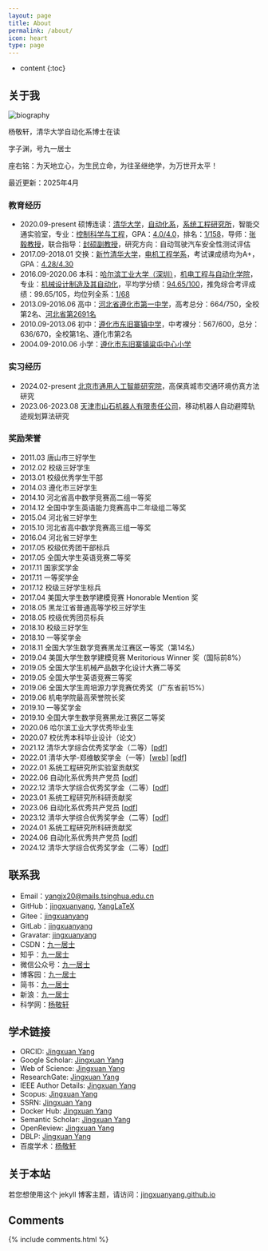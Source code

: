 ```yaml
---
layout: page
title: About
permalink: /about/
icon: heart
type: page
---
```


* content
{:toc}

## 关于我

![biography](../figures/bio.jpg)

杨敬轩，清华大学自动化系博士在读

字子渊，号九一居士

座右铭：为天地立心，为生民立命，为往圣继绝学，为万世开太平！

最近更新：2025年4月

### 教育经历

* 2020.09-present 硕博连读：[清华大学](https://www.tsinghua.edu.cn/)，[自动化系](https://www.au.tsinghua.edu.cn/index.htm)，[系统工程研究所](https://www.au.tsinghua.edu.cn/jgsz/yjs.htm)，智能交通实验室，专业：[控制科学与工程](https://www.au.tsinghua.edu.cn/info/1033/1035.htm)，GPA：[4.0/4.0](http://www.jingxuanyang.com/file_upload/transcript.pdf)，排名：[1/158](http://www.jingxuanyang.com/file_upload/ranking-certification.pdf)，导师：[张毅教授](https://www.au.tsinghua.edu.cn/info/1110/1574.htm)，联合指导：[封硕副教授](https://www.au.tsinghua.edu.cn/info/1076/3247.htm)，研究方向：自动驾驶汽车安全性测试评估
* 2017.09-2018.01 交换：[新竹清华大学](https://www.nthu.edu.tw/)，[电机工程学系](http://web.ee.nthu.edu.tw/)，考试课成绩均为A+，GPA：[4.28/4.30](http://www.jingxuanyang.com/file_upload/transcript-nthu.pdf)
* 2016.09-2020.06 本科：[哈尔滨工业大学（深圳）](https://www.hitsz.edu.cn/index.html)，[机电工程与自动化学院](http://smea.hitsz.edu.cn/)，专业：[机械设计制造及其自动化](http://due.hitsz.edu.cn/info/1453/3792.htm)，平均学分绩：[94.65/100](http://www.jingxuanyang.com/file_upload/ranking-certification-bachelor.pdf)，推免综合考评成绩：99.65/105，均位列全系：[1/68](http://www.jingxuanyang.com/file_upload/ranking-certification-bachelor.pdf)
* 2013.09-2016.06 高中：[河北省遵化市第一中学](https://baike.baidu.com/item/遵化市第一中学)，高考总分：664/750，全校第2名、[河北省第2691名](http://file.hebeea.edu.cn/files/2016/06/20160623095712856.pdf)
* 2010.09-2013.06 初中：[遵化市东旧寨镇中学](https://baike.baidu.com/item/遵化市东旧寨中学)，中考裸分：567/600，总分：636/670，全校第1名、遵化市第2名
* 2004.09-2010.06 小学：[遵化市东旧寨镇粱屯中心小学](https://baike.baidu.com/item/遵化市东旧寨镇粱屯中心小学)

### 实习经历

* 2024.02-present [北京市通用人工智能研究院](https://www.bigai.ai/)，高保真城市交通环境仿真方法研究
* 2023.06-2023.08 [天津市山石机器人有限责任公司](https://baike.baidu.com/item/天津市山石机器人有限责任公司)，移动机器人自动避障轨迹规划算法研究

### 奖励荣誉

* 2011.03 唐山市三好学生
* 2012.02 校级三好学生
* 2013.01 校级优秀学生干部
* 2014.03 遵化市三好学生
* 2014.10 河北省高中数学竞赛高二组一等奖
* 2014.12 全国中学生英语能力竞赛高中二年级组二等奖
* 2015.04 河北省三好学生
* 2015.10 河北省高中数学竞赛高三组一等奖
* 2016.04 河北省三好学生
* 2017.05 校级优秀团干部标兵
* 2017.05 全国大学生英语竞赛二等奖
* 2017.11 国家奖学金
* 2017.11 一等奖学金
* 2017.12 校级三好学生标兵
* 2017.04 美国大学生数学建模竞赛 Honorable Mention 奖
* 2018.05 黑龙江省普通高等学校三好学生
* 2018.05 校级优秀团员标兵
* 2018.10 校级三好学生
* 2018.10 一等奖学金
* 2018.11 全国大学生数学竞赛黑龙江赛区一等奖（第14名）
* 2019.04 美国大学生数学建模竞赛 Meritorious Winner 奖（国际前8%）
* 2019.05 全国大学生机械产品数字化设计大赛二等奖
* 2019.05 全国大学生英语竞赛三等奖
* 2019.06 全国大学生周培源力学竞赛优秀奖（广东省前15%）
* 2019.06 机电学院最高荣誉院长奖
* 2019.10 一等奖学金
* 2019.10 全国大学生数学竞赛黑龙江赛区二等奖
* 2020.06 哈尔滨工业大学优秀毕业生
* 2020.07 校优秀本科毕业设计（论文）
* 2021.12 清华大学综合优秀奖学金（二等）[[pdf](https://www.jingxuanyang.com/file_upload/202112-ComprehensiveExcellentScholarship.pdf)]
* 2022.01 清华大学-郑维敏奖学金（一等）[[web](http://www.rccm.tsinghua.edu.cn/info/1013/1816.htm)] [[pdf](https://www.jingxuanyang.com/file_upload/2022-WeiminZhengSchalarship.pdf)]
* 2022.01 系统工程研究所实验室贡献奖
* 2022.06 自动化系优秀共产党员 [[pdf](https://www.jingxuanyang.com/file_upload/202206-OutstandingMemberCPC.pdf)]
* 2022.12 清华大学综合优秀奖学金（二等）[[pdf](https://www.jingxuanyang.com/file_upload/202212-ComprehensiveExcellentScholarship.pdf)]
* 2023.01 系统工程研究所科研贡献奖
* 2023.06 自动化系优秀共产党员 [[pdf](https://www.jingxuanyang.com/file_upload/202306-OutstandingMemberCPC.pdf)]
* 2023.12 清华大学综合优秀奖学金（二等）[[pdf](https://www.jingxuanyang.com/file_upload/202312-ComprehensiveExcellentScholarship.pdf)]
* 2024.01 系统工程研究所科研贡献奖
* 2024.06 自动化系优秀共产党员 [[pdf](https://www.jingxuanyang.com/file_upload/202406-OutstandingMemberCPC.pdf)]
* 2024.12 清华大学综合优秀奖学金（二等）[[pdf](https://www.jingxuanyang.com/file_upload/202412-ComprehensiveExcellentScholarship.pdf)]

## 联系我

* Email：[yangjx20@mails.tsinghua.edu.cn](mailto:yangjx20@mails.tsinghua.edu.cn)
* GitHub：[jingxuanyang](https://github.com/jingxuanyang), [YangLaTeX](https://github.com/YangLaTeX)
* Gitee：[jingxuanyang](https://gitee.com/jingxuanyang)
* GitLab：[jingxuanyang](https://gitlab.com/jingxuanyang)
* Gravatar: [jingxuanyang](https://gravatar.com/sublimepleasant8d352a2516)
* CSDN：[九一居士](https://me.csdn.net/csdn_jacksonyoung)
* 知乎：[九一居士](https://www.zhihu.com/people/jingxuanyang)
* 微信公众号：[九一居士](http://mp.weixin.qq.com/mp/homepage?__biz=MzU5NzMzOTE5OQ==&hid=1&sn=175e47d89ad31c72d2a762f7c50c0ac2&scene=18#wechat_redirect)
* 博客园：[九一居士](https://www.cnblogs.com/yangjingxuan/)
* 简书：[九一居士](https://www.jianshu.com/u/268643305b4e)
* 新浪：[九一居士](http://blog.sina.com.cn/jxyangsgr)
* 科学网：[杨敬轩](https://blog.sciencenet.cn/u/jxyang)

## 学术链接

* ORCID: [Jingxuan Yang](https://orcid.org/0000-0001-9798-7347)
* Google Scholar: [Jingxuan Yang](https://scholar.google.com/citations?user=I5BLLKQAAAAJ)
* Web of Science: [Jingxuan Yang](https://www.webofscience.com/wos/author/record/ADH-1678-2022)
* ResearchGate: [Jingxuan Yang](https://www.researchgate.net/profile/Jingxuan-Yang-7)
* IEEE Author Details: [Jingxuan Yang](https://ieeexplore.ieee.org/author/37089004082)
* Scopus: [Jingxuan Yang](https://www.scopus.com/authid/detail.uri?authorId=57321781900)
* SSRN: [Jingxuan Yang](https://ssrn.com/author=7123214)
* Docker Hub: [Jingxuan Yang](https://hub.docker.com/u/jingxuanyang)
* Semantic Scholar: [Jingxuan Yang](https://www.semanticscholar.org/author/Jingxuan-Yang/2134844643)
* OpenReview: [Jingxuan Yang](https://openreview.net/profile?id=~Jingxuan_Yang2)
* DBLP: [Jingxuan Yang](https://dblp.org/pid/215/7940.html)
* 百度学术：[杨敬轩](https://xueshu.baidu.com/scholarID/CN-BPKLDKXK)

## 关于本站

若您想使用这个 jekyll 博客主题，请访问：[jingxuanyang.github.io](https://github.com/jingxuanyang/jingxuanyang.github.io)

## Comments

{% include comments.html %}
